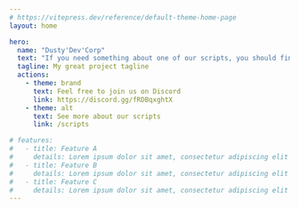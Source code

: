 ```yaml
---
# https://vitepress.dev/reference/default-theme-home-page
layout: home

hero:
  name: "Dusty'Dev'Corp"
  text: "If you need something about one of our scripts, you should find it here 🤓"
  tagline: My great project tagline
  actions:
    - theme: brand
      text: Feel free to join us on Discord
      link: https://discord.gg/fRDBqxghtX
    - theme: alt
      text: See more about our scripts
      link: /scripts

# features:
#   - title: Feature A
#     details: Lorem ipsum dolor sit amet, consectetur adipiscing elit
#   - title: Feature B
#     details: Lorem ipsum dolor sit amet, consectetur adipiscing elit
#   - title: Feature C
#     details: Lorem ipsum dolor sit amet, consectetur adipiscing elit
---
```



